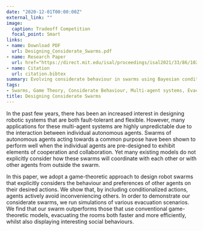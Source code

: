 ```yaml
---
date: "2020-12-01T00:00:00Z"
external_link: ""
image:
  caption: Tradeoff Competition
  focal_point: Smart
links:
- name: Download PDF
  url: Designing_Considerate_Swarms.pdf
- name: Research Paper
  url: href="https://direct.mit.edu/isal/proceedings/isal2021/33/86/102901"
- name: Citation
  url: citation.bibtex
summary: Evolving considerate behaviour in swarms using Bayesian conditioning in a Game-Theoretic setting. 
tags:
- Swarms, Game Theory, Considerate Behaviour, Multi-agent systems, Evacuation scenario
title: Designing Considerate Swarms
---
```


In the past few years, there has been an increased interest in designing robotic systems that are both fault-tolerant and flexible. However, many applications for these multi-agent systems are highly unpredictable due to the interaction between individual autonomous agents. Swarms of autonomous agents acting towards a common purpose have been shown to perform well when the individual agents are pre-designed to exhibit elements of cooperation and collaboration. Yet many existing models do not explicitly consider how these swarms will coordinate with each other or with other agents from outside the swarm.

In this paper, we adopt a game-theoretic approach to design robot swarms that explicitly considers the behaviour and preferences of other agents on their desired actions. We show that, by including conditionalized actions, agents actively avoid inconveniencing others. In order to demonstrate our considerate swarms, we run simulations of various evacuation scenarios. We find that our swarm outperforms those that use conventional game-theoretic models, evacuating the rooms both faster and more efficiently, whilst also displaying interesting social behaviours.

